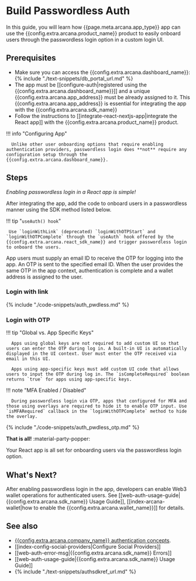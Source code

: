 # Build Passwordless Auth

In this guide, you will learn how {{page.meta.arcana.app_type}} app can use the {{config.extra.arcana.product_name}} product to easily onboard users through the passwordless login option in a custom login UI.

## Prerequisites

* Make sure you can access the {{config.extra.arcana.dashboard_name}}: {% include "./text-snippets/db_portal_url.md" %}
* The app must be [[configure-auth|registered using the {{config.extra.arcana.dashboard_name}}]] and a unique {{config.extra.arcana.app_address}} must be already assigned to it. This {{config.extra.arcana.app_address}} is essential for integrating the app with the {{config.extra.arcana.sdk_name}}
* Follow the instructions to [[integrate-react-nextjs-app|integrate the React app]] with the {{config.extra.arcana.product_name}} product.

!!! info "Configuring App"

      Unlike other user onboarding options that require enabling authentication providers, passwordless login does **not** require any configuration setup through the {{config.extra.arcana.dashboard_name}}.

## Steps

*Enabling passwordless login in a React app is simple!*

After integrating the app, add the code to onboard users in a passwordless manner using the SDK method listed below. 

!!! tip "`useAuth() hook`"

     Use `loginWithLink` (deprecated) `loginWithOTPStart` and `loginWithOTPComplete` through the `useAuth` hook offered by the {{config.extra.arcana.react_sdk_name}} and trigger passwordless login to onboard the users. 

App users must supply an email ID to receive the OTP for logging into the app. An OTP is sent to the specified email ID. When the user provides the same OTP in the app context, authentication is complete and a wallet address is assigned to the user.

### Login with link

{% include "./code-snippets/auth_pwdless.md" %}

### Login with OTP

!!! tip "Global vs. App Specific Keys"

      Apps using global keys are not required to add custom UI so that users can enter the OTP during log in. A built-in UI is automatically displayed in the UI context. User must enter the OTP received via email in this UI.

      Apps using app-specific keys must add custom UI code that allows users to input the OTP during log in. The `isCompleteRequired` boolean returns `true` for apps using app-specific keys.

!!! note "MFA Enabled / Disabled"

      During passwordless login via OTP, apps that configured for MFA and those using overlays are required to hide it to enable OTP input. Use `isMFARequired` callback in the `loginWithOTPComplete` method to hide the overlay.

{% include "./code-snippets/auth_pwdless_otp.md" %}

**That is all!**  :material-party-popper:

Your React app is all set for onboarding users via the passwordless login option.

## What's Next?

After enabling passwordless login in the app, developers can enable Web3 wallet operations for authenticated users. See [[web-auth-usage-guide|{{config.extra.arcana.sdk_name}} Usage Guide]], [[index-arcana-wallet|how to enable the {{config.extra.arcana.wallet_name}}]] for details.

## See also

* [{{config.extra.arcana.company_name}} authentication concepts]({{page.meta.arcana.root_rel_path}}/concepts/authtype/arcanaauth.md).
* [[index-config-social-providers|Configure Social Providers]]
* [[web-auth-error-msg|{{config.extra.arcana.sdk_name}} Errors]]
* [[web-auth-usage-guide|{{config.extra.arcana.sdk_name}} Usage Guide]]
* {% include "./text-snippets/authsdkref_url.md" %}
